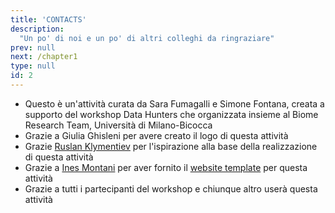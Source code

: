 ```yaml
---
title: 'CONTACTS'
description:
  "Un po' di noi e un po' di altri colleghi da ringraziare"
prev: null
next: /chapter1
type: null
id: 2
---
```


<exercise id="0" title="Acknowledgments">

* Questo è un'attività curata da Sara Fumagalli e Simone Fontana, creata a supporto del workshop Data Hunters che organizzata insieme al Biome Research Team, Università di Milano-Bicocca
* Grazie a Giulia Ghisleni per avere creato il logo di questa attività
* Grazie [Ruslan Klymentiev](https://github.com/rklymentiev/py-for-neuro) per l'ispirazione alla base della realizzazione di questa attività
* Grazie a [Ines Montani](https://twitter.com/_inesmontani) per aver fornito il [website template](https://github.com/ines/course-starter-python) per questa attività
* Grazie a tutti i partecipanti del workshop e chiunque altro userà questa attività 

</exercise>

